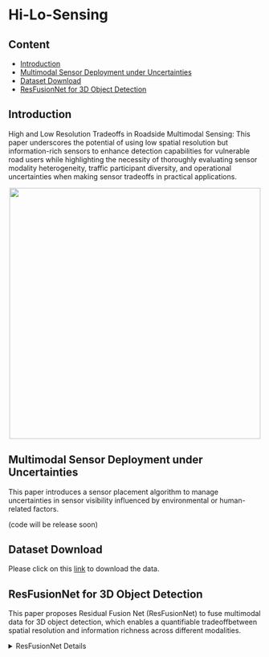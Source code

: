 # Hi-Lo-Sensing
## Content
<!-- - [News](#news-fire) -->
- [Introduction](#Introduction)
- [Multimodal Sensor Deployment under Uncertainties](#Multimodal-Sensor-Deployment-under-Uncertainties)
- [Dataset Download](#Dataset-download)
- [ResFusionNet for 3D Object Detection](#ResFusionNet-for-3D-Object-Detection)
<!-- - [Citation](#citation) -->

## Introduction
High and Low Resolution Tradeoffs in Roadside Multimodal Sensing: This paper underscores the potential of using low spatial resolution but information-rich sensors to enhance detection capabilities for vulnerable road users while highlighting the necessity of thoroughly evaluating sensor modality heterogeneity, traffic participant diversity, and operational uncertainties when making sensor tradeoffs in practical applications.

<p align="center">
<img src="resource/ICRA2025.gif" width="500" alt="" class="img-responsive">
</p>

## Multimodal Sensor Deployment under Uncertainties
This paper introduces a sensor placement algorithm to manage uncertainties in sensor visibility influenced by environmental or human-related factors.

(code will be release soon)

## Dataset Download

Please click on this [link](https://drive.google.com/drive/folders/1Hr_VLnZNa5CrmdpOtwqxZSNFjEr8_N7x?usp=sharing) to download the data.

## ResFusionNet for 3D Object Detection

This paper proposes Residual Fusion Net (ResFusionNet) to fuse multimodal data for 3D object detection, which enables a quantifiable tradeoffbetween spatial resolution and information richness across different modalities.

<details>
<summary>ResFusionNet Details</summary>

### 1. Point Cloud Preprocessing from CARLA

To preprocess point cloud data from CARLA, execute the following command:

```bash
python pre_process_carla.py
```

### 2. ResFusionNet Training

To train the ResFusionNet model, use the following command:

```bash
python carla_train_eval.py
```

### 3. Model Testing

To test the model using a checkpoint, run:

```bash
python -u carla_test.py --data_root='./your/data/root' --ckpt_path='/path/to/your/checkpoint'
```

### Acknowledgements

This project incorporates code from [this repository](https://github.com/zhulf0804/PointPillars). Please adhere to their installation and compilation guidelines.
